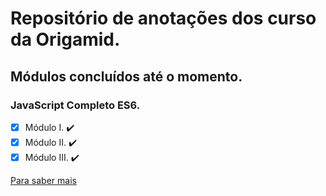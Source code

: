 # Repositório de anotações dos curso da Origamid.

## Módulos concluídos até o momento.

### JavaScript Completo ES6.

- [x] Módulo I. :heavy_check_mark:
- [x] Módulo II. :heavy_check_mark:
- [x] Módulo III. :heavy_check_mark:

[Para saber mais](https://www.origamid.com/)
